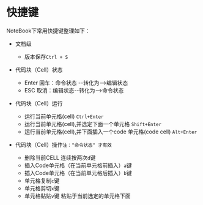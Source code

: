# 快捷键

NoteBook下常用快捷键整理如下：

* 文档级
    * 版本保存`Ctrl + S`


* 代码块（Cell）状态  
    * Enter 回车：命令状态 --转化为--&gt;编辑状态
    * ESC   取消：编辑状态--转化为--&gt;命令状态
    
* 代码块（Cell）运行
    * 运行当前单元格\(cell\) `Ctrl+Enter`
    * 运行当前单元格\(cell\),并选定下面一个单元格 `Shift+Enter`
    * 运行当前单元格\(cell\),并下面插入一个code 单元格\(code cell\) `Alt+Enter`


* 代码块（Cell）操作`注："命令状态" 才有效`
    * 删除当前CELL 连续按两次`d`键
    * 插入Code单元格（在当前单元格前插入）`a`键
    * 插入Code单元格（在当前单元格后插入）`b`键
    * 单元格复制`c`键
    * 单元格剪切`x`键
    * 单元格黏贴`v`键 粘贴于当前选定的单元格下面



